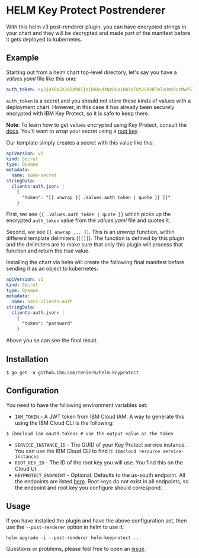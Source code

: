 # HELM Key Protect Postrenderer

With this helm v3 post-renderer plugin, you can have encrypted strings in your chart and they will be decrypted and made part of the manifest before it gets deployed to kubernetes.


## Example

Starting out from a helm chart top-level directory, let's say you have a _values.yaml_ file like this one:
```yaml
auth_token: eyJjaXBoZXJ0ZXh0IjoibHAxdXNzOGo1UW1qTUt2SkVBTmlVUmVVczMwPSIsIml2IjoiRVlWcStsUjlvNGZDVlJpNyIsInZlcnNpb24iOiI0LjAuMCIsImhhbmRsZSI6ImJhNGQ0NDM3LTFkY2EtNGI3Yi1iY2ExLTNlZmZhYjg5ODc5OCJ9
```

`auth_token` is a secret and you should not store these kinds of values with a deployment chart. However, in this case it has already been securely encrypted with IBM Key Protect, so it is safe to keep there.

**Note**: To learn how to get values encrypted using Key Protect, consult the [docs](https://cloud.ibm.com/docs/key-protect). You'll want to _wrap_ your secret using a [root key](https://cloud.ibm.com/docs/key-protect?topic=key-protect-envelope-encryption#key-types).

Our template simply creates a secret with this value like this:
```yaml
apiVersion: v1
kind: Secret
type: Opaque
metadata:
  name: some-secret
stringData:
  clients-auth.json: |
    {
      "token": "[[ unwrap {{ .Values.auth_token | quote }} ]]"
    }
```

First, we see `{{ .Values.auth_token | quote }}` which picks up the encrypted `auth_token` value from the _values.yaml_ file and quotes it.

Second, we see `[[ unwrap ... ]]`. This is an _unwrap_ function, within different template delimiters (`[[]]`). The function is defined by this plugin and the delimiters are to make sure that only this plugin will process that function and return the true value.

Installing the chart via helm will create the following final manifest before sending it as an object to kubernetes:

```yaml
apiVersion: v1
kind: Secret
type: Opaque
metadata:
  name: nats-clients-auth
stringData:
  clients-auth.json: |
    {
      "token": "password"
    }
```

Above you se can see the final result.

## Installation

```
$ go get -u github.ibm.com/renierm/helm-keyprotect
```

## Configuration

You need to have the following environment variables set:

* `IAM_TOKEN` - A JWT token from IBM Cloud IAM. A way to generate this using the IBM Cloud CLI is the following:
```
$ ibmcloud iam oauth-tokens # use the output value as the token 
```
* `SERVICE_INSTANCE_ID` - The GUID of your Key Protect service instance. You can use the IBM Cloud CLI to find it: `ibmcloud resource service-instances`
* `ROOT_KEY_ID` - The ID of the root key you will use. You find this on the Cloud UI.
* `KEYPROTECT_ENDPOINT` - Optional. Defaults to the us-south endpoint. All the endpoints are listed [here](https://cloud.ibm.com/docs/key-protect?topic=key-protect-regions#service-endpoints). Root keys do not exist in all endpoints, so the endpoint and root key you configure should correspond.

## Usage

If you have installed the plugin and have the above configuration set, then use the `--post-renderer` option in helm to use it:
```
helm upgrade -i --post-renderer helm-keyprotect ...
```

Questions or problems, please feel free to open an [issue](https://github.ibm.com/renierm/helm-keyprotect/issues/new).